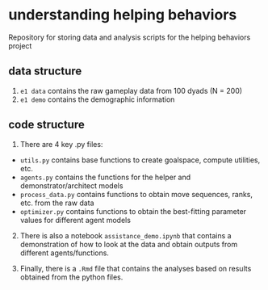 # understanding helping behaviors

Repository for storing data and analysis scripts for the helping behaviors project

## data structure

1. `e1 data` contains the raw gameplay data from 100 dyads (N = 200)
2. `e1 demo` contains the demographic information 

## code structure

1. There are 4 key .py files:
- `utils.py` contains base functions to create goalspace, compute utilities, etc. 
- `agents.py` contains the functions for the helper and demonstrator/architect models
- `process_data.py` contains functions to obtain move sequences, ranks, etc. from the raw data
- `optimizer.py` contains functions to obtain the best-fitting parameter values for different agent models

2. There is also a notebook `assistance_demo.ipynb` that contains a demonstration of how to look at the data and obtain outputs from different agents/functions.

3. Finally, there is a `.Rmd` file that contains the analyses based on results obtained from the python files.




